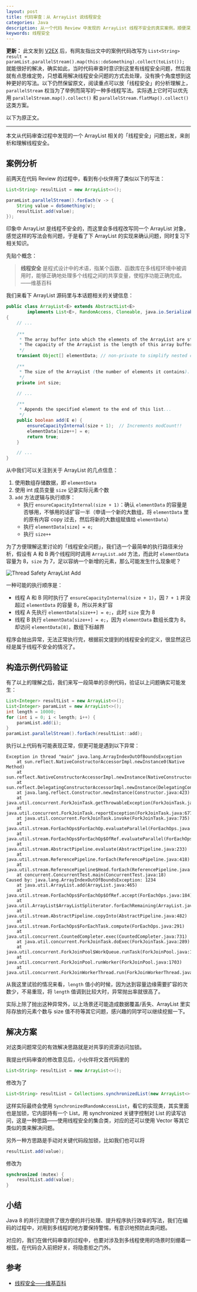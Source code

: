 ```yaml
---
layout: post
title: 代码审查：从 ArrayList 说线程安全
categories: Java
description: 从一个代码 Review 中发现的 ArrayList 线程不安全的真实案例，顺便深入理解一下线程安全。
keywords: 线程安全
---
```


**更新：** 此文发到 [V2EX](https://v2ex.com/t/761286) 后，有网友指出文中的案例代码改写为 `List<String> result = paramList.parallelStream().map(this::doSomething).collect(toList());` 就能很好的解决，确实如此，当时代码审查时意识到这里有线程安全问题，然后我就有点思维定势，只想着用解决线程安全问题的方式去处理，没有换个角度想到这种更好的写法。以下仍然保留原文，阅读重点可以放「线程安全」的分析理解上，`parallelStream` 权当为了举例而简写的一种多线程写法。实际遇上它时可以优先用 `parallelStream.map().collect()` 和 `parallelStream.flatMap().collect()` 这类方案。

以下为原正文。

---

本文从代码审查过程中发现的一个 ArrayList 相关的「线程安全」问题出发，来剖析和理解线程安全。

## 案例分析

前两天在代码 Review 的过程中，看到有小伙伴用了类似以下的写法：

```java
List<String> resultList = new ArrayList<>();

paramList.parallelStream().forEach(v -> {
    String value = doSomething(v);
    resultList.add(value);
});
```

印象中 ArrayList 是线程不安全的，而这里会多线程改写同一个 ArrayList 对象，感觉这样的写法会有问题，于是看了下 ArrayList 的实现来确认问题，同时复习下相关知识。

先贴个概念：

> **线程安全** 是程式设计中的术语，指某个函数、函数库在多线程环境中被调用时，能够正确地处理多个线程之间的共享变量，使程序功能正确完成。 ——维基百科

我们来看下 ArrayList 源码里与本话题相关的关键信息：

```java
public class ArrayList<E> extends AbstractList<E>
        implements List<E>, RandomAccess, Cloneable, java.io.Serializable
{
    // ...
    
    /**
     * The array buffer into which the elements of the ArrayList are stored.
     * The capacity of the ArrayList is the length of this array buffer... 
     */
    transient Object[] elementData; // non-private to simplify nested class access

    /**
     * The size of the ArrayList (the number of elements it contains).
     */
    private int size;

    // ...

    /**
     * Appends the specified element to the end of this list...
     */
    public boolean add(E e) {
        ensureCapacityInternal(size + 1);  // Increments modCount!!
        elementData[size++] = e;
        return true;
    }

    // ...
}
```

从中我们可以关注到关于 ArrayList 的几点信息：

1. 使用数组存储数据，即 `elementData`
2. 使用 int 成员变量 `size` 记录实际元素个数
3. `add` 方法逻辑与执行顺序：
    - 执行 `ensureCapacityInternal(size + 1)`：确认 `elementData` 的容量是否够用，不够用的话扩容一半（申请一个新的大数组，将 `elementData` 里的原有内容 copy 过去，然后将新的大数组赋值给 `elementData`）
    - 执行 `elementData[size] = e;`
    - 执行 `size++`

为了方便理解这里讨论的「线程安全问题」，我们选一个最简单的执行路径来分析，假设有 A 和 B 两个线程同时调用 `ArrayList.add` 方法，而此时 `elementData` 容量为 8，`size` 为 7，足以容纳一个新增的元素，那么可能发生什么现象呢？

![Thread Safety ArrayList Add](/images/posts/java/thread-safety-arraylist-add.png)

一种可能的执行顺序是：

- 线程 A 和 B 同时执行了 `ensureCapacityInternal(size + 1)`，因 `7 + 1` 并没超过 `elementData` 的容量 8，所以并未扩容
- 线程 A 先执行 `elementData[size++] = e;`，此时 `size` 变为 8
- 线程 B 执行 `elementData[size++] = e;`，因为 `elementData` 数组长度为 8，却访问 `elementData[8]`，数组下标越界

程序会抛出异常，无法正常执行完，根据前文提到的线程安全的定义，很显然这已经是属于线程不安全的情况了。

## 构造示例代码验证

有了以上的理解之后，我们来写一段简单的示例代码，验证以上问题确实可能发生：

```java
List<Integer> resultList = new ArrayList<>();
List<Integer> paramList = new ArrayList<>();
int length = 10000;
for (int i = 0; i < length; i++) {
    paramList.add(i);
}
paramList.parallelStream().forEach(resultList::add);
```

执行以上代码有可能表现正常，但更可能是遇到以下异常：

```
Exception in thread "main" java.lang.ArrayIndexOutOfBoundsException
	at sun.reflect.NativeConstructorAccessorImpl.newInstance0(Native Method)
	at sun.reflect.NativeConstructorAccessorImpl.newInstance(NativeConstructorAccessorImpl.java:62)
	at sun.reflect.DelegatingConstructorAccessorImpl.newInstance(DelegatingConstructorAccessorImpl.java:45)
	at java.lang.reflect.Constructor.newInstance(Constructor.java:423)
	at java.util.concurrent.ForkJoinTask.getThrowableException(ForkJoinTask.java:598)
	at java.util.concurrent.ForkJoinTask.reportException(ForkJoinTask.java:677)
	at java.util.concurrent.ForkJoinTask.invoke(ForkJoinTask.java:735)
	at java.util.stream.ForEachOps$ForEachOp.evaluateParallel(ForEachOps.java:160)
	at java.util.stream.ForEachOps$ForEachOp$OfRef.evaluateParallel(ForEachOps.java:174)
	at java.util.stream.AbstractPipeline.evaluate(AbstractPipeline.java:233)
	at java.util.stream.ReferencePipeline.forEach(ReferencePipeline.java:418)
	at java.util.stream.ReferencePipeline$Head.forEach(ReferencePipeline.java:583)
	at concurrent.ConcurrentTest.main(ConcurrentTest.java:18)
Caused by: java.lang.ArrayIndexOutOfBoundsException: 1234
	at java.util.ArrayList.add(ArrayList.java:465)
	at java.util.stream.ForEachOps$ForEachOp$OfRef.accept(ForEachOps.java:184)
	at java.util.ArrayList$ArrayListSpliterator.forEachRemaining(ArrayList.java:1384)
	at java.util.stream.AbstractPipeline.copyInto(AbstractPipeline.java:482)
	at java.util.stream.ForEachOps$ForEachTask.compute(ForEachOps.java:291)
	at java.util.concurrent.CountedCompleter.exec(CountedCompleter.java:731)
	at java.util.concurrent.ForkJoinTask.doExec(ForkJoinTask.java:289)
	at java.util.concurrent.ForkJoinPool$WorkQueue.runTask(ForkJoinPool.java:1067)
	at java.util.concurrent.ForkJoinPool.runWorker(ForkJoinPool.java:1703)
	at java.util.concurrent.ForkJoinWorkerThread.run(ForkJoinWorkerThread.java:172)
```

从我这里试验的情况来看，`length` 值小的时候，因为达到容量边缘需要扩容的次数少，不易重现，将 `length` 值调到比较大时，异常抛出率就很高了。

实际上除了抛出这种异常外，以上场景还可能造成数据覆盖/丢失、ArrayList 里实际存放的元素个数与 size 值不符等其它问题，感兴趣的同学可以继续挖掘一下。

## 解决方案

对这类问题常见的有效解决思路就是对共享的资源访问加锁。

我提出代码审查的修改意见后，小伙伴将文首代码里的 

```java
List<String> resultList = new ArrayList<>();
```

修改为了

```java
List<String> resultList = Collections.synchronizedList(new ArrayList<>());
```

这样实际最终会使用 `SynchronizedRandomAccessList`，看它的实现类，其实里面也是加锁，它内部持有一个 List，用 synchronized 关键字控制对 List 的读写访问，这是一种思路——使用线程安全的集合类，对应的还可以使用 Vector 等其它类似的类来解决问题。

另外一种方思路是手动对关键代码段加锁，比如我们也可以将

```java
resultList.add(value);
```

修改为

```java
synchronized (mutex) {
    resultList.add(value);
}
```

## 小结

Java 8 的并行流提供了很方便的并行处理、提升程序执行效率的写法，我们在编码的过程中，对用到多线程的地方要保持警惕，有意识地预防此类问题。

对应的，我们在做代码审查的过程中，也要对涉及到多线程使用的场景时刻绷着一根弦，在代码合入前把好关，将隐患拒之门外。

## 参考

- [线程安全——维基百科](https://zh.wikipedia.org/zh-hans/%E7%BA%BF%E7%A8%8B%E5%AE%89%E5%85%A8)
